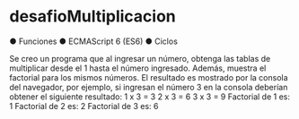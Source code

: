 # desafioMultiplicacion

● Funciones
● ECMAScript 6 (ES6)
● Ciclos

Se creo un programa que al ingresar un número,
obtenga las tablas de multiplicar desde el 1 hasta el número ingresado. Además,
muestra el factorial para los mismos números. El resultado es mostrado por la
consola del navegador, por ejemplo, si ingresan el número 3 en la consola deberían obtener
el siguiente resultado:
1 x 3 = 3
2 x 3 = 6
3 x 3 = 9
Factorial de 1 es: 1
Factorial de 2 es: 2
Factorial de 3 es: 6
